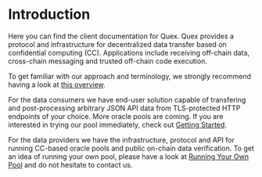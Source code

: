 # Introduction

Here you can find the client documentation for Quex. Quex provides a protocol and infrastructure for decentralized data transfer based on confidential computing (CC). Applications include receiving off-chain data, cross-chain messaging and trusted off-chain code execution.

To get familiar with our approach and terminology, we strongly recommend having a look at [this overview](overview.md).

For the data consumers we have end-user solution capable of transfering and post-processing arbitrary JSON API data from TLS-protected HTTP endpoints of your choice. More oracle pools are coming. If you are interested in trying our pool immediately, check out [Getting Started](../consumer/getting_started.md).

For the data providers we have the infrastructure, protocol and API for running CC-based oracle pools and public on-chain data verification. To get an idea of running your own pool, please have a look at [Running Your Own Pool](../provider/running_your_own_pool.md) and do not hesitate to contact us.